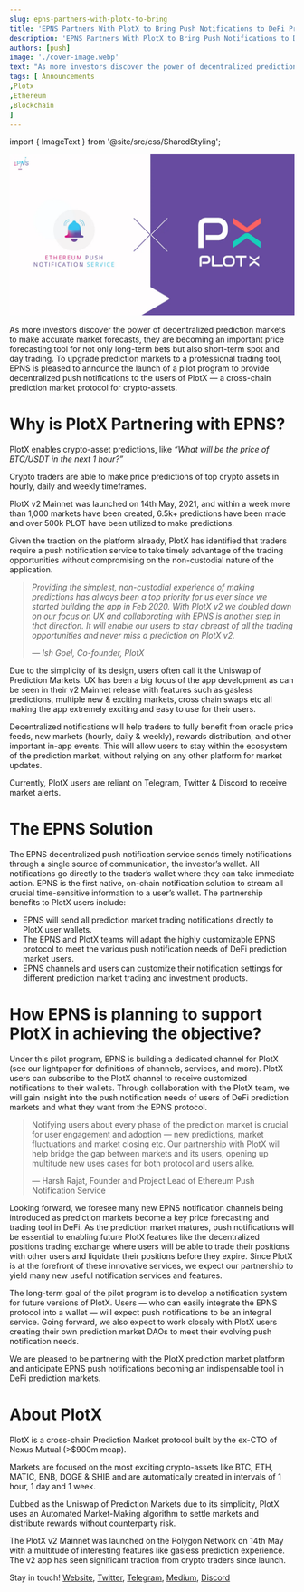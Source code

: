 ```yaml
---
slug: epns-partners-with-plotx-to-bring
title: 'EPNS Partners With PlotX to Bring Push Notifications to DeFi Prediction Markets'
description: 'EPNS Partners With PlotX to Bring Push Notifications to DeFi Prediction Markets'
authors: [push]
image: './cover-image.webp'
text: "As more investors discover the power of decentralized prediction markets to make accurate market forecasts, they are becoming an important price forecasting tool for not only long-term bets but also short-term spot and day trading."
tags: [ Announcements
,Plotx
,Ethereum
,Blockchain
]
---
```


import { ImageText } from '@site/src/css/SharedStyling';

![Cover Image of EPNS Partners With PlotX to Bring Push Notifications to DeFi Prediction Markets](./cover-image.webp)

<!--truncate-->

As more investors discover the power of decentralized prediction markets to make accurate market forecasts, they are becoming an important price forecasting tool for not only long-term bets but also short-term spot and day trading. To upgrade prediction markets to a professional trading tool, EPNS is pleased to announce the launch of a pilot program to provide decentralized push notifications to the users of PlotX — a cross-chain prediction market protocol for crypto-assets.

# Why is PlotX Partnering with EPNS?

PlotX enables crypto-asset predictions, like _“What will be the price of BTC/USDT in the next 1 hour?”_

Crypto traders are able to make price predictions of top crypto assets in hourly, daily and weekly timeframes.

PlotX v2 Mainnet was launched on 14th May, 2021, and within a week more than 1,000 markets have been created, 6.5k+ predictions have been made and over 500k PLOT have been utilized to make predictions.

Given the traction on the platform already, PlotX has identified that traders require a push notification service to take timely advantage of the trading opportunities without compromising on the non-custodial nature of the application.

> _Providing the simplest, non-custodial experience of making predictions has always been a top priority for us ever since we started building the app in Feb 2020. With PlotX v2 we doubled down on our focus on UX and collaborating with EPNS is another step in that direction. It will enable our users to stay abreast of all the trading opportunities and never miss a prediction on PlotX v2._
>
> _— Ish Goel, Co-founder, PlotX_

Due to the simplicity of its design, users often call it the Uniswap of Prediction Markets. UX has been a big focus of the app development as can be seen in their v2 Mainnet release with features such as gasless predictions, multiple new & exciting markets, cross chain swaps etc all making the app extremely exciting and easy to use for their users.

Decentralized notifications will help traders to fully benefit from oracle price feeds, new markets (hourly, daily & weekly), rewards distribution, and other important in-app events. This will allow users to stay within the ecosystem of the prediction market, without relying on any other platform for market updates.

Currently, PlotX users are reliant on Telegram, Twitter & Discord to receive market alerts.

# The EPNS Solution

The EPNS decentralized push notification service sends timely notifications through a single source of communication, the investor’s wallet. All notifications go directly to the trader’s wallet where they can take immediate action. EPNS is the first native, on-chain notification solution to stream all crucial time-sensitive information to a user’s wallet. The partnership benefits to PlotX users include:

- EPNS will send all prediction market trading notifications directly to PlotX user wallets.
- The EPNS and PlotX teams will adapt the highly customizable EPNS protocol to meet the various push notification needs of DeFi prediction market users.
- EPNS channels and users can customize their notification settings for different prediction market trading and investment products.

# How EPNS is planning to support PlotX in achieving the objective?

Under this pilot program, EPNS is building a dedicated channel for PlotX (see our lightpaper for definitions of channels, services, and more). PlotX users can subscribe to the PlotX channel to receive customized notifications to their wallets. Through collaboration with the PlotX team, we will gain insight into the push notification needs of users of DeFi prediction markets and what they want from the EPNS protocol.

> Notifying users about every phase of the prediction market is crucial for user engagement and adoption — new predictions, market fluctuations and market closing etc. Our partnership with PlotX will help bridge the gap between markets and its users, opening up multitude new uses cases for both protocol and users alike.
>
> — Harsh Rajat, Founder and Project Lead of Ethereum Push Notification Service

Looking forward, we foresee many new EPNS notification channels being introduced as prediction markets become a key price forecasting and trading tool in DeFi. As the prediction market matures, push notifications will be essential to enabling future PlotX features like the decentralized positions trading exchange where users will be able to trade their positions with other users and liquidate their positions before they expire. Since PlotX is at the forefront of these innovative services, we expect our partnership to yield many new useful notification services and features.

The long-term goal of the pilot program is to develop a notification system for future versions of PlotX. Users — who can easily integrate the EPNS protocol into a wallet — will expect push notifications to be an integral service. Going forward, we also expect to work closely with PlotX users creating their own prediction market DAOs to meet their evolving push notification needs.

We are pleased to be partnering with the PlotX prediction market platform and anticipate EPNS push notifications becoming an indispensable tool in DeFi prediction markets.

# About PlotX

PlotX is a cross-chain Prediction Market protocol built by the ex-CTO of Nexus Mutual (>$900m mcap).

Markets are focused on the most exciting crypto-assets like BTC, ETH, MATIC, BNB, DOGE & SHIB and are automatically created in intervals of 1 hour, 1 day and 1 week.

Dubbed as the Uniswap of Prediction Markets due to its simplicity, PlotX uses an Automated Market-Making algorithm to settle markets and distribute rewards without counterparty risk.

The PlotX v2 Mainnet was launched on the Polygon Network on 14th May with a multitude of interesting features like gasless prediction experience. The v2 app has seen significant traction from crypto traders since launch.

Stay in touch! [Website](https://plotx.io/), [Twitter](https://twitter.com/tryplotx), [Telegram](https://t.me/plotx_official), [Medium](https://medium.com/tryplotx), [Discord](https://discord.gg/8CWNQnG)

